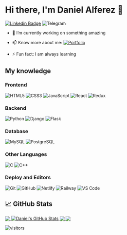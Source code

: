 # Hi there, I'm Daniel Alferez 👋

[![Linkedin Badge](https://img.shields.io/badge/-DanielAlferez-blue?style=flat-square&logo=Linkedin&logoColor=white&link=https://www.linkedin.com/in/daniel-camilo-alf%C3%A9rez-garc%C3%ADa-639786255/)](https://www.linkedin.com/in/daniel-camilo-alf%C3%A9rez-garc%C3%ADa-639786255/)
![Telegram](https://img.shields.io/badge/-Telegram-%232CA5E0?style=flat-square&logo=Telegram&logoColor=white&link=https://t.me/DanielAlferez)


- 🔭 I’m currently working on something amazing
- 📫 Know more about me: [![Portfolio](https://img.shields.io/badge/-Visit%20my%20portfolio-informational?style=flat-square&logo=google-chrome&logoColor=white&link=https://danielalferez.netlify.app/)](https://danielalferez.netlify.app/)

- ⚡ Fun fact: I am always learning

## My knowledge

### Frontend

![HTML5](https://img.shields.io/badge/-HTML5-%23E44D27?style=flat-square&logo=html5&logoColor=ffffff)
![CSS3](https://img.shields.io/badge/-CSS3-%231572B6?style=flat-square&logo=css3)
![JavaScript](https://img.shields.io/badge/-JavaScript-black?style=flat-square&logo=javascript)
![React](https://img.shields.io/badge/-React-%23282C34?style=flat-square&logo=react)
![Redux](https://img.shields.io/badge/-Redux-764ABC?style=flat-square&logo=Redux&logoColor=white)


### Backend

![Python](https://img.shields.io/badge/-Python-3776AB?style=flat-square&logo=Python&logoColor=white)
![Django](https://img.shields.io/badge/-Django-092E20?style=flat-square&logo=Django&logoColor=white)
![Flask](https://img.shields.io/badge/-Flask-000000?style=flat-square&logo=Flask&logoColor=white)


### Database

![MySQL](https://img.shields.io/badge/-MySQL-black?style=flat-square&logo=mysql)
![PostgreSQL](https://img.shields.io/badge/-PostgreSQL-336791?style=flat-square&logo=PostgreSQL&logoColor=white)


### Other Languages

![C](https://img.shields.io/badge/-3d3d3d?style=flat&logo=c&logoColor=white&link=https://github.com/pranjaljain0)
![C++](https://img.shields.io/badge/-C++-00599C?style=flat-square&logo=C%2B%2B&logoColor=white)


### Deploy and Editors

![Git](https://img.shields.io/badge/-Git-black?style=flat-square&logo=git)
![GitHub](https://img.shields.io/badge/-GitHub-181717?style=flat-square&logo=github)
![Netlify](https://img.shields.io/badge/-Netlify-000000?style=flat-square&logo=netlify)
![Railway](https://img.shields.io/badge/-Railway-363636?style=flat-square&logo=railway&logoColor=white)
![VS Code](http://img.shields.io/badge/-VS%20Code-007ACC?style=flat-square&logo=visual-studio-code)


## &#x1f4c8; GitHub Stats

<a href="https://github.com/DanielAlferez/DanelAlferez">
  <img align="center" src="https://github-readme-stats.vercel.app/api/top-langs/?username=DanielAlferez&hide=java,html,css&title_color=ffffff&text_color=c9cacc&icon_color=2bbc8a&bg_color=1d1f21&langs_count=3" />
</a>
<a href="https://github.com/DanielAlferez/DanielAlferez">
  <img align="center" src="https://github-readme-stats.vercel.app/api?username=DanielAlferez&show_icons=true&line_height=27&count_private=true&title_color=ffffff&text_color=c9cacc&icon_color=2bbc8a&bg_color=1d1f21" alt="Daniel's GitHub Stats" />
</a>
<a href="https://github.com/DanielAlferez/Backend_Maria_Montessori">
  <img align="center" src="https://github-readme-stats.vercel.app/api/pin/?username=DanielAlferez&repo=Backend_Maria_Montessori&title_color=ffffff&text_color=c9cacc&icon_color=2bbc8a&bg_color=1d1f21" />
</a>
<a href="https://github.com/DanielAlferez/Frontend-Dentistore">
  <img align="center" src="https://github-readme-stats.vercel.app/api/pin/?username=DanielAlferez&repo=Frontend-Dentistore&title_color=ffffff&text_color=c9cacc&icon_color=2bbc8a&bg_color=1d1f21" />
</a>  


![visitors](https://visitor-badge.glitch.me/badge?page_id=DanielAlferez.DanielAlferez)
